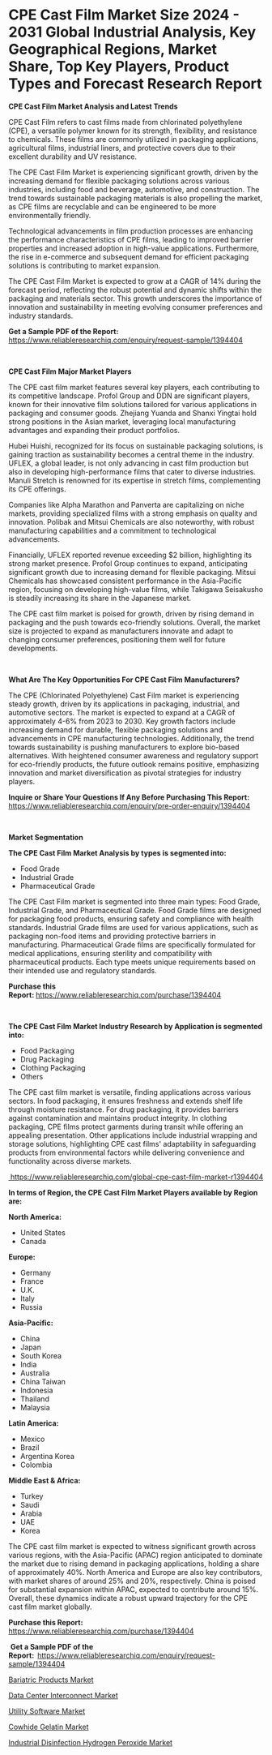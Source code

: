 <p><h1>CPE Cast Film Market Size 2024 - 2031 Global Industrial Analysis, Key Geographical Regions, Market Share, Top Key Players, Product Types and Forecast Research Report</h1></p><p><strong>CPE Cast Film Market Analysis and Latest Trends</strong></p>
<p><p>CPE Cast Film refers to cast films made from chlorinated polyethylene (CPE), a versatile polymer known for its strength, flexibility, and resistance to chemicals. These films are commonly utilized in packaging applications, agricultural films, industrial liners, and protective covers due to their excellent durability and UV resistance. </p><p>The CPE Cast Film Market is experiencing significant growth, driven by the increasing demand for flexible packaging solutions across various industries, including food and beverage, automotive, and construction. The trend towards sustainable packaging materials is also propelling the market, as CPE films are recyclable and can be engineered to be more environmentally friendly.</p><p>Technological advancements in film production processes are enhancing the performance characteristics of CPE films, leading to improved barrier properties and increased adoption in high-value applications. Furthermore, the rise in e-commerce and subsequent demand for efficient packaging solutions is contributing to market expansion.</p><p>The CPE Cast Film Market is expected to grow at a CAGR of 14% during the forecast period, reflecting the robust potential and dynamic shifts within the packaging and materials sector. This growth underscores the importance of innovation and sustainability in meeting evolving consumer preferences and industry standards.</p></p>
<p><strong>Get a Sample PDF of the Report:&nbsp;</strong> <a href="https://www.reliableresearchiq.com/enquiry/request-sample/1394404">https://www.reliableresearchiq.com/enquiry/request-sample/1394404</a></p>
<p>&nbsp;</p>
<p><strong>CPE Cast Film Major Market Players</strong></p>
<p><p>The CPE cast film market features several key players, each contributing to its competitive landscape. Profol Group and DDN are significant players, known for their innovative film solutions tailored for various applications in packaging and consumer goods. Zhejiang Yuanda and Shanxi Yingtai hold strong positions in the Asian market, leveraging local manufacturing advantages and expanding their product portfolios.</p><p>Hubei Huishi, recognized for its focus on sustainable packaging solutions, is gaining traction as sustainability becomes a central theme in the industry. UFLEX, a global leader, is not only advancing in cast film production but also in developing high-performance films that cater to diverse industries. Manuli Stretch is renowned for its expertise in stretch films, complementing its CPE offerings.</p><p>Companies like Alpha Marathon and Panverta are capitalizing on niche markets, providing specialized films with a strong emphasis on quality and innovation. Polibak and Mitsui Chemicals are also noteworthy, with robust manufacturing capabilities and a commitment to technological advancements.</p><p>Financially, UFLEX reported revenue exceeding $2 billion, highlighting its strong market presence. Profol Group continues to expand, anticipating significant growth due to increasing demand for flexible packaging. Mitsui Chemicals has showcased consistent performance in the Asia-Pacific region, focusing on developing high-value films, while Takigawa Seisakusho is steadily increasing its share in the Japanese market.</p><p>The CPE cast film market is poised for growth, driven by rising demand in packaging and the push towards eco-friendly solutions. Overall, the market size is projected to expand as manufacturers innovate and adapt to changing consumer preferences, positioning them well for future developments.</p></p>
<p>&nbsp;</p>
<p><strong>What Are The Key Opportunities For CPE Cast Film Manufacturers?</strong></p>
<p><p>The CPE (Chlorinated Polyethylene) Cast Film market is experiencing steady growth, driven by its applications in packaging, industrial, and automotive sectors. The market is expected to expand at a CAGR of approximately 4-6% from 2023 to 2030. Key growth factors include increasing demand for durable, flexible packaging solutions and advancements in CPE manufacturing technologies. Additionally, the trend towards sustainability is pushing manufacturers to explore bio-based alternatives. With heightened consumer awareness and regulatory support for eco-friendly products, the future outlook remains positive, emphasizing innovation and market diversification as pivotal strategies for industry players.</p></p>
<p><strong>Inquire or Share Your Questions If Any Before Purchasing This Report:</strong> <a href="https://www.reliableresearchiq.com/enquiry/pre-order-enquiry/1394404">https://www.reliableresearchiq.com/enquiry/pre-order-enquiry/1394404</a></p>
<p>&nbsp;</p>
<p><strong>Market Segmentation</strong></p>
<p><strong>The CPE Cast Film Market Analysis by types is segmented into:</strong></p>
<p><ul><li>Food Grade</li><li>Industrial Grade</li><li>Pharmaceutical Grade</li></ul></p>
<p><p>The CPE Cast Film market is segmented into three main types: Food Grade, Industrial Grade, and Pharmaceutical Grade. Food Grade films are designed for packaging food products, ensuring safety and compliance with health standards. Industrial Grade films are used for various applications, such as packaging non-food items and providing protective barriers in manufacturing. Pharmaceutical Grade films are specifically formulated for medical applications, ensuring sterility and compatibility with pharmaceutical products. Each type meets unique requirements based on their intended use and regulatory standards.</p></p>
<p><strong>Purchase this Report:&nbsp;</strong><a href="https://www.reliableresearchiq.com/purchase/1394404">https://www.reliableresearchiq.com/purchase/1394404</a></p>
<p>&nbsp;</p>
<p><strong>The CPE Cast Film Market Industry Research by Application is segmented into:</strong></p>
<p><ul><li>Food Packaging</li><li>Drug Packaging</li><li>Clothing Packaging</li><li>Others</li></ul></p>
<p><p>The CPE cast film market is versatile, finding applications across various sectors. In food packaging, it ensures freshness and extends shelf life through moisture resistance. For drug packaging, it provides barriers against contamination and maintains product integrity. In clothing packaging, CPE films protect garments during transit while offering an appealing presentation. Other applications include industrial wrapping and storage solutions, highlighting CPE cast films' adaptability in safeguarding products from environmental factors while delivering convenience and functionality across diverse markets.</p></p>
<p><a href="https://www.reliableresearchiq.com/global-cpe-cast-film-market-r1394404">&nbsp;https://www.reliableresearchiq.com/global-cpe-cast-film-market-r1394404</a></p>
<p><strong>In terms of Region, the CPE Cast Film Market Players available by Region are:</strong></p>
<p>
    <p> <strong> North America: </strong>
        <ul>
            <li>United States</li>
            <li>Canada</li>
        </ul>
        </p> 
    <p> <strong> Europe: </strong>
        <ul>
            <li>Germany</li>
            <li>France</li>
            <li>U.K.</li>
            <li>Italy</li>
            <li>Russia</li>
        </ul>
        </p> 
    <p> <strong> Asia-Pacific: </strong>
        <ul>
            <li>China</li>
            <li>Japan</li>
            <li>South Korea</li>
            <li>India</li>
            <li>Australia</li>
            <li>China Taiwan</li>
            <li>Indonesia</li>
            <li>Thailand</li>
            <li>Malaysia</li>
        </ul>
        </p> 
    <p> <strong> Latin America: </strong>
        <ul>
            <li>Mexico</li>
            <li>Brazil</li>
            <li>Argentina Korea</li>
            <li>Colombia</li>
        </ul>
        </p> 
    <p> <strong> Middle East & Africa: </strong>
        <ul>
            <li>Turkey</li>
            <li>Saudi</li>
            <li>Arabia</li>
            <li>UAE</li>
            <li>Korea</li>
        </ul>
    </p>
    </p>
<p><p>The CPE cast film market is expected to witness significant growth across various regions, with the Asia-Pacific (APAC) region anticipated to dominate the market due to rising demand in packaging applications, holding a share of approximately 40%. North America and Europe are also key contributors, with market shares of around 25% and 20%, respectively. China is poised for substantial expansion within APAC, expected to contribute around 15%. Overall, these dynamics indicate a robust upward trajectory for the CPE cast film market globally.</p></p>
<p><strong>Purchase this Report: </strong><a href="https://www.reliableresearchiq.com/purchase/1394404">https://www.reliableresearchiq.com/purchase/1394404</a></p>
<p>&nbsp;<strong>Get a Sample PDF of the Report:&nbsp;&nbsp;</strong><a href="https://www.reliableresearchiq.com/enquiry/request-sample/1394404">https://www.reliableresearchiq.com/enquiry/request-sample/1394404</a></p>
<p><strong></strong></p>
<p><p><a href="https://www.linkedin.com/pulse/bariatric-products-industry-forecast-market-shifts-strategic-nxpof?trackingId=bTz30rksR2KFLr4Ic9n%2B%2Fg%3D%3D">Bariatric Products Market</a></p><p><a href="https://www.linkedin.com/pulse/mapping-data-center-interconnect-market-trends-challenges-breakthroughs-qjsae?trackingId=WS0rwRShQjGlYn%2FL5ZlCgA%3D%3D">Data Center Interconnect Market</a></p><p><a href="https://www.linkedin.com/pulse/emerging-opportunities-challenges-global-utility-software-mkqaf?trackingId=tUv%2Fr4ZISdeq2cHzW9OW1g%3D%3D">Utility Software Market</a></p><p><a href="https://issuu.com/reportprime-2/docs/cowhide-gelatin-market-size-2030.pp_06725ecedde6cd">Cowhide Gelatin Market</a></p><p><a href="https://issuu.com/reportprime-2/docs/industrial-disinfection-hydrogen-pe_33ca674ff52f08">Industrial Disinfection Hydrogen Peroxide Market</a></p></p>
